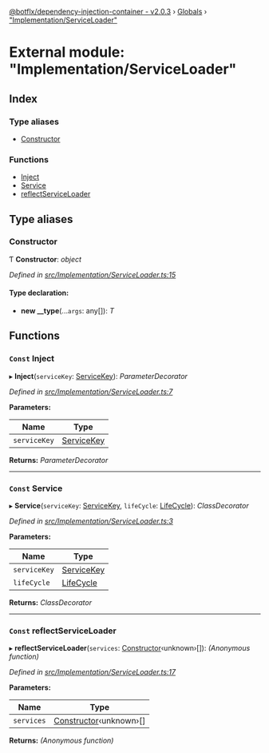 [@botflx/dependency-injection-container - v2.0.3](../README.md) › [Globals](../globals.md) › ["Implementation/ServiceLoader"](_implementation_serviceloader_.md)

# External module: "Implementation/ServiceLoader"

## Index

### Type aliases

* [Constructor](_implementation_serviceloader_.md#constructor)

### Functions

* [Inject](_implementation_serviceloader_.md#const-inject)
* [Service](_implementation_serviceloader_.md#const-service)
* [reflectServiceLoader](_implementation_serviceloader_.md#const-reflectserviceloader)

## Type aliases

###  Constructor

Ƭ **Constructor**: *object*

*Defined in [src/Implementation/ServiceLoader.ts:15](https://github.com/botflux/dependency-injection-container/blob/f2bcefe/packages/DIContainer/src/Implementation/ServiceLoader.ts#L15)*

#### Type declaration:

* **new __type**(...`args`: any[]): *T*

## Functions

### `Const` Inject

▸ **Inject**(`serviceKey`: [ServiceKey](_interfaces_.md#servicekey)): *ParameterDecorator*

*Defined in [src/Implementation/ServiceLoader.ts:7](https://github.com/botflux/dependency-injection-container/blob/f2bcefe/packages/DIContainer/src/Implementation/ServiceLoader.ts#L7)*

**Parameters:**

Name | Type |
------ | ------ |
`serviceKey` | [ServiceKey](_interfaces_.md#servicekey) |

**Returns:** *ParameterDecorator*

___

### `Const` Service

▸ **Service**(`serviceKey`: [ServiceKey](_interfaces_.md#servicekey), `lifeCycle`: [LifeCycle](../enums/_interfaces_.lifecycle.md)): *ClassDecorator*

*Defined in [src/Implementation/ServiceLoader.ts:3](https://github.com/botflux/dependency-injection-container/blob/f2bcefe/packages/DIContainer/src/Implementation/ServiceLoader.ts#L3)*

**Parameters:**

Name | Type |
------ | ------ |
`serviceKey` | [ServiceKey](_interfaces_.md#servicekey) |
`lifeCycle` | [LifeCycle](../enums/_interfaces_.lifecycle.md) |

**Returns:** *ClassDecorator*

___

### `Const` reflectServiceLoader

▸ **reflectServiceLoader**(`services`: [Constructor](_implementation_serviceloader_.md#constructor)‹unknown›[]): *(Anonymous function)*

*Defined in [src/Implementation/ServiceLoader.ts:17](https://github.com/botflux/dependency-injection-container/blob/f2bcefe/packages/DIContainer/src/Implementation/ServiceLoader.ts#L17)*

**Parameters:**

Name | Type |
------ | ------ |
`services` | [Constructor](_implementation_serviceloader_.md#constructor)‹unknown›[] |

**Returns:** *(Anonymous function)*
